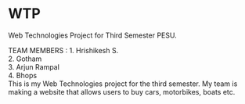 # WTP
Web Technologies Project for Third Semester PESU.

TEAM MEMBERS :  1. Hrishikesh S.     
                2. Gotham        
                3. Arjun Rampal    
                4. Bhops     
This is my Web Technologies project for the third semester.
My team is making a website that allows users to buy cars, motorbikes, boats etc.
